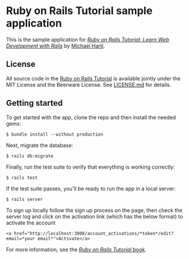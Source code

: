# Ruby on Rails Tutorial sample application

This is the sample application for
[*Ruby on Rails Tutorial:
Learn Web Development with Rails*](http://www.railstutorial.org/)
by [Michael Hartl](http://www.michaelhartl.com/).

## License

All source code in the [Ruby on Rails Tutorial](http://railstutorial.org/)
is available jointly under the MIT License and the Beerware License. See
[LICENSE.md](LICENSE.md) for details.

## Getting started

To get started with the app, clone the repo and then install the needed gems:

```
$ bundle install --without production
```

Next, migrate the database:

```
$ rails db:migrate
```

Finally, run the test suite to verify that everything is working correctly:

```
$ rails test
```

If the test suite passes, you'll be ready to run the app in a local server:

```
$ rails server
```

To sign up locally follow the sign up process on the page, then check the server log and click on the activation link (which has the below format) to activate the account

```
<a href="http://localhost:3000/account_activations/*token*/edit?email=*your email*">Activate</a>
```
For more information, see the
[*Ruby on Rails Tutorial* book](http://www.railstutorial.org/book).
